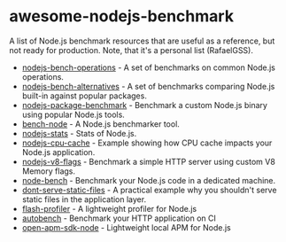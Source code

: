 # awesome-nodejs-benchmark

A list of Node.js benchmark resources that are useful as a reference, but not ready for production. Note, that it's a personal list (RafaelGSS).

* [nodejs-bench-operations](https://github.com/RafaelGSS/nodejs-bench-operations) - A set of benchmarks on common Node.js operations.
* [nodejs-bench-alternatives](https://github.com/RafaelGSS/nodejs-bench-alternatives) - A set of benchmarks comparing Node.js built-in against popular packages.
* [nodejs-package-benchmark](https://github.com/nodesource/nodejs-package-benchmark) - Benchmark a custom Node.js binary using popular Node.js tools.
* [bench-node](https://github.com/RafaelGSS/bench-node) - A Node.js benchmarker tool.
* [nodejs-stats](https://github.com/RafaelGSS/nodejs-stats) - Stats of Node.js.
* [nodejs-cpu-cache](https://github.com/RafaelGSS/nodejs-cpu-cache) - Example showing how CPU cache impacts your Node.js application.
* [nodejs-v8-flags](https://github.com/RafaelGSS/nodejs-v8-flags) - Benchmark a simple HTTP server using custom V8 Memory flags.
* [node-bench](https://github.com/RafaelGSS/node-bench-backend) - Benchmark your Node.js code in a dedicated machine.
* [dont-serve-static-files](https://github.com/RafaelGSS/dont-serve-static-files) - A practical example why you shouldn't serve static files in the application layer.
* [flash-profiler](https://github.com/RafaelGSS/flash-profiler) - A lightweight profiler for Node.js
* [autobench](https://github.com/RafaelGSS/autobench) - Benchmark your HTTP application on CI
* [open-apm-sdk-node](https://github.com/RafaelGSS/open-apm-sdk-node) - Lightweight local APM for Node.js
